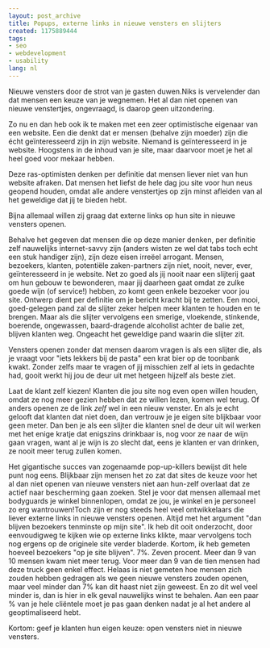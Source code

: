 ```yaml
---
layout: post_archive
title: Popups, externe links in nieuwe vensters en slijters
created: 1175889444
tags:
- seo
- webdevelopment
- usability
lang: nl
---
```

Nieuwe vensters door de strot van je gasten duwen.<!--break-->Niks is vervelender dan dat mensen een keuze van je wegnemen. Het al dan niet openen van nieuwe venstertjes, ongevraagd, is daarop geen uitzondering.

Zo nu en dan heb ook ik te maken met een zeer optimistische eigenaar van een website. Een die denkt dat er mensen (behalve zijn moeder) zijn die écht geïnteresseerd zijn in zijn website. Niemand is geïnteresseerd in je website. Hoogstens in de inhoud van je site, maar daarvoor moet je het al heel goed voor mekaar hebben.

Deze ras-optimisten denken per definitie dat mensen liever niet van hun website afraken. Dat mensen het liefst de hele dag jou site voor hun neus geopend houden, omdat alle andere venstertjes op zijn minst afleiden van al het geweldige dat jij te bieden hebt.

Bijna allemaal willen zij graag dat externe links op hun site in nieuwe vensters openen.

Behalve het gegeven dat mensen die op deze manier denken, per definitie zelf nauwelijks internet-savvy zijn (anders wisten ze wel dat tabs toch echt een stuk handiger zijn), zijn deze eisen irreëel arrogant. Mensen, bezoekers, klanten, potentiële zaken-partners zijn niet, nooit, never, ever, geïnteresseerd in je website. Net zo goed als jij nooit naar een slijterij gaat om hun gebouw te bewonderen, maar jij daarheen gaat omdat ze zulke goede wijn (of service!) hebben, zo komt geen enkele bezoeker voor jou site. Ontwerp dient per definitie om je bericht kracht bij te zetten. Een mooi, goed-gelegen pand zal de slijter zeker helpen meer klanten te houden en te brengen. Maar als die slijter vervolgens een smerige, vloekende, stinkende, boerende, ongewassen, baard-dragende alcoholist achter de balie zet, blijven klanten weg. Ongeacht het geweldige pand waarin die slijter zit.

Vensters openen zonder dat mensen daarom vragen is als een slijter die, als je vraagt voor "iets lekkers bij de pasta" een krat bier op de toonbank kwakt. Zonder zelfs maar te vragen of jij misschien zelf al iets in gedachte had, gooit werkt hij jou de deur uit met hetgeen hijzelf als beste ziet.

Laat de klant zelf kiezen! Klanten die jou site nog even open willen houden, omdat ze nog meer gezien hebben dat ze willen lezen, komen wel terug. Of anders openen ze de link _zelf_ wel in een nieuw venster. En als je echt gelooft dat klanten dat niet doen, dan vertrouw je je eigen site blijkbaar voor geen meter. Dan ben je als een slijter die klanten snel de deur uit wil werken met het enige kratje dat enigszins drinkbaar is, nog voor ze naar de wijn gaan vragen, want al je wijn is zo slecht dat, eens je klanten er van drinken, ze nooit meer terug zullen komen.

Het gigantische succes van zogenaamde pop-up-killers bewijst dit hele punt nog eens. Blijkbaar zijn mensen het zo zat dat sites de keuze voor het al dan niet openen van nieuwe vensters niet aan hun-zelf overlaat dat ze actief naar bescherming gaan zoeken. Stel je voor dat mensen allemaal met bodyguards je winkel binnenlopen, omdat ze jou, je winkel en je personeel zo erg wantrouwen!Toch zijn er nog steeds heel veel ontwikkelaars die liever externe links in nieuwe vensters openen. Altijd met het argument "dan blijven bezoekers tenminste op mijn site". Ik heb dit ooit onderzocht, door eenvoudigweg te kijken wie op externe links klikte, maar vervolgens toch nog ergens op de originele site verder bladerde. Kortom, ik heb gemeten hoeveel bezoekers "op je site blijven". 7%. Zeven procent. Meer dan 9 van 10 mensen kwam niet meer terug. Voor meer dan 9 van de tien mensen had deze truck geen enkel effect. Helaas is niet gemeten hoe mensen zich zouden hebben gedragen als we geen nieuwe vensters zouden openen, maar veel minder dan 7% kan dit haast niet zijn geweest. En zo dit wel veel minder is, dan is hier in elk geval nauwelijks winst te behalen. Aan een paar % van je hele cliëntele moet je pas gaan denken nadat je al het andere al geoptimaliseerd hebt.

Kortom: geef je klanten hun eigen keuze: open vensters niet in nieuwe vensters. 
